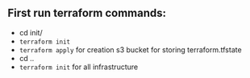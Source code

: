 ## First run terraform commands:
- cd init/
- `terraform init`
- `terraform apply` for creation s3 bucket for storing terraform.tfstate
- cd ..
- `terraform init` for all infrastructure

